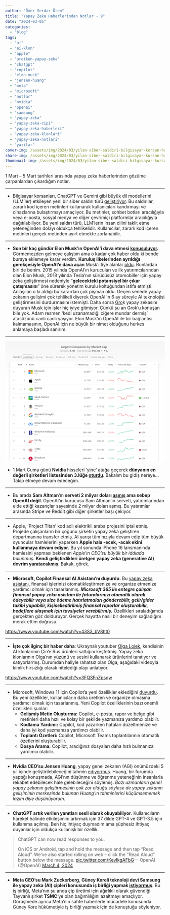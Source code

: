 ```yaml
---
author: "Ömer Serdar Ören"
title: "Yapay Zeka Haberlerinden Notlar - 9"
date: "2024-03-05"
categories: 
  - "blog"
tags: 
  - "ai"
  - "ai-klon"
  - "apple"
  - "uretken-yapay-zeka"
  - "chatgpt"
  - "copilot"
  - "elon-musk"
  - "jensen-huang"
  - "meta"
  - "microsoft"
  - "notlar"
  - "nvidia"
  - "openai"
  - "samsung"
  - "yapay-zeka"
  - "yapay-zeka-cipi"
  - "yapay-zeka-haberleri"
  - "yapay-zeka-klonlari"
  - "yapay-zeka-notlari"
  - "yazilar"
cover-img: /assets/img/2024/03/yilan-siber-saldiri-bilgisayar-korsan-hacker-bing-image-creator-mart-2024-1.jpeg
share-img: /assets/img/2024/03/yilan-siber-saldiri-bilgisayar-korsan-hacker-bing-image-creator-mart-2024-1.jpeg
thumbnail-img: /assets/img/2024/03/yilan-siber-saldiri-bilgisayar-korsan-hacker-bing-image-creator-mart-2024-1.jpeg
---
```


1 Mart – 5 Mart tarihleri arasında yapay zeka haberlerinden gözüme çarpanlardan çıkardığım notlar.

* * *

- Bilgisayar korsanları, ChatGPT ve Gemini gibi büyük dil modellerini (LLM’ler) etkileyen yeni bir siber saldırı türü [geliştiriyor](https://www.pcmag.com/news/malware-worm-poison-chatgpt-gemini-powered-assistants). Bu saldırılar, zararlı kod içeren metinleri kullanarak kullanıcıları kandırmayı ve cihazlarına bulaştırmayı amaçlıyor. Bu metinler, sohbet botları aracılığıyla veya e-posta, sosyal medya ve diğer çevrimiçi platformlar aracılığıyla dağıtılabiliyor. Bu yeni saldırı türü, LLM’lerin insan dilini taklit etme yeteneğinden dolayı oldukça tehlikelidir. Kullanıcılar, zararlı kod içeren metinleri gerçek metinden ayırt etmekte zorlanabilir.

* * *

- **Son bir kaç gündür Elon Musk’ın OpenAI’i dava etmesi [konuşuluyor](https://www.wired.com/story/wild-claim-at-the-heart-of-elon-musks-openai-lawsuit/).** Görmemezden gelmeye çalıştım ama o kadar çok haber oldu ki bende buraya eklemeye karar verdim. **Kuruluş ilkelerinden ayrıldığı gerekçesiyle OpenAI’e dava açan** Musk’ı tiye alanlar [oldu](https://www.theverge.com/2024/3/1/24087937/elon-musk-suing-openai-nightmare-1l-contracts-exam). Bunlardan biri de benim. 2015 yılında OpenAI’ın kurucuları ve ilk yatırımcılarından olan Elon Musk, 2018 yılında Tesla’nın sürücüsüz otomobiller için yapay zeka geliştirmesi nedeniyle “**gelecekteki potansiyel bir çıkar çatışmasını**” öne sürerek yönetim kurulu koltuğundan istifa etmişti. Anlaşılan o ki aldığı bu karardan çok pişman oldu. Geçen senede yapay zekanın gelişimi çok tehlikeli diyerek OpenAI’ın 6 ay süreyle AI teknolojisi geliştirmesini durdurmasını istemişti. Daha sonra [Gro](https://grok.x.ai/)k yapay zekasını duyuran Musk için işler hiç iyiye gitmiyor. Çünkü şu an Grok’u konuşan bile yok. Adam resmen ‘kedi uzanamadığı ciğere mundar dermiş’ atasözünü canlı canlı yaşıyor. Elon Musk’ın OpenAI ile bir bağlantısı kalmamasının, OpenAI için ne büyük bir nimet olduğunu herkes anlamaya başladı sanırım.

* * *

![](/assets/img/2024/03/dunyanin-en-degerli-sirketleri-listesi-ekran-resmi-2024-03-03-1024x769-1.png)

- 1 Mart Cuma günü **Nvidia** hisseleri ‘yine’ atağa geçerek **dünyanın en değerli şirketleri listesinden 3.lüğe [oturdu](https://companiesmarketcap.com/)**. Bakalım bu gidiş nereye… Takip etmeye devam edeceğim.

* * *

- Bu arada **Sam Altman**‘ın **serveti 2 milyar doları [aşmış](https://www.hindustantimes.com/business/sam-altmans-net-worth-crosses-2-billion-but-openai-is-not-the-reason-101709423891217.html) ama sebep OpenAI değil**. OpenAI’ın kurucusu Sam Altman’ın serveti, yatırımlarından elde ettiği kazançlar sayesinde 2 milyar doları aşmış. Bu yatırımlar arasında Stripe ve Reddit gibi diğer şirketler başı çekiyor.

* * *

- Apple, ‘Project Titan’ kod adlı elektrikli araba projesini iptal etmiş. Projede çalışanların bir çoğunu şirketin yapay zeka geliştiren departmanına transfer etmiş. AI yarışı tüm hızıyla devam edip tüm büyük oyuncular hamlelerini yaparken **Apple hala -ecek, -acak ekini kullanmaya devam ediyor**. Bu yıl sonunda iPhone 16 lansmanında hamlesini yapması beklenen _Apple’ın CEO’su büyük bir iddiada bulunmuş._ **Kendi geliştirdikleri üretgen yapay zeka (generative AI) devrim [yaratacakmış](https://supercarblondie.com/apple-claims-new-generative-ai-will-be-revolutionary/)**. Bakak, görek.

* * *

- **Microsoft, Copilot Finansal AI Asistanı’nı duyurdu.** Bu [yapay zeka asistanı](https://copilotforfinance.microsoft.com/copilot-for-finance-landing.html), finansal işlerinizi otomatikleştirmenize ve organize etmenize yardımcı olmak için tasarlanmış. _**Microsoft 365 ile entegre çalışan finansal yapay zeka asistanı ile faturalarınızı otomatik olarak ödeyebilir veya size ödeme hatırlatmaları gönderebilir, gelir/gider takibi yapabilir, kişiselleştirilmiş finansal raporlar oluşturabilir, hedeflere ulaşmak için tavsiyeler verebilirmiş.**_ Özellikleri sıraladığımda gerçekten göz dolduruyor. Gerçek hayatta nasıl bir deneyim sağladığını merak ettim doğrusu.

<https://www.youtube.com/watch?v=43S3_bV8ht0>

* * *

- **İşte çok ilginç bir haber daha**: Ukraynalı youtuber [Olga Loiek](https://www.youtube.com/watch?v=3FQSFnZpsqw), kendisinin AI klonlarının Çin’e Rus ürünleri sattığını keşfetmiş. Yapay zeka klonlarının Olga’nın yüzünü ve sesini kullanarak ürünlerini tanıtıyor ve satıyorlarmış. Durumdan haliyle rahatsız olan Olga, aşağıdaki videoyla kimlik hırsızlığı olarak nitelediği olayı anlatıyor.

<https://www.youtube.com/watch?v=3FQSFnZpsqw>

* * *

- Microsoft, Windows 11 için Copilot’a yeni özellikler eklediğini [duyurdu](https://blogs.windows.com/windowsexperience/2024/02/29/microsoft-copilot-improvements-for-windows-11/). Bu yeni özellikler, kullanıcıların daha üretken ve organize olmasına yardımcı olmak için tasarlanmış. Yeni Copilot özelliklerinin bazı önemli özellikleri şunlar:
    - **Gelişmiş Metin Oluşturma:** Copilot, e-posta, rapor ve belge gibi metinleri daha hızlı ve kolay bir şekilde yazmanıza yardımcı olabilir.
    - **Kodlama Yardımı:** Copilot, kod yazarken hataları düzeltmenize ve daha iyi kod yazmanıza yardımcı olabilir.    
    - **Toplantı Özetleri:** Copilot, Microsoft Teams toplantılarının otomatik özetlerini oluşturabilir.    
    - **Dosya Arama:** Copilot, aradığınız dosyaları daha hızlı bulmanıza yardımcı olabilir.

* * *

- **Nvidia CEO’su Jensen Huang**, yapay genel zekanın (AGI) önümüzdeki 5 yıl içinde geliştirilebileceğini tahmin [ediyormuş](https://www.foxbusiness.com/technology/nvidia-ceo-jensen-huang-says-ai-could-pass-most-human-tests-5-years). Huang, bir forumda yaptığı konuşmada, AGI’nın düşünme ve öğrenme yeteneğinin insanlarla rekabet edebilecek hale gelebileceğini söylemiş. _Bazı uzmanların genel yapay zekanın geliştirmesinin çok zor olduğu söylese de yapay zekanın gelişiminin merkezinde bulunan Huang’ın tahminlerini küçümsememek lazım diye düşünüyorum._

* * *

- **ChatGPT artık verilen yanıtları sesli olarak okuyabiliyor**. Kullanıcıların hareket halinde etkileşimini artırmak için 37 dilde GPT-4 ve GPT-3.5 için kullanıma açılmış. Ben hiç ihtiyaç duymadım ama şüphesiz ihtiyaç duyanlar için oldukça kullanışlı bir özellik.

> ChatGPT can now read responses to you.  
>   
> On iOS or Android, tap and hold the message and then tap “Read Aloud”. We’ve also started rolling on web – click the "Read Aloud" button below the message. [pic.twitter.com/KevIkgAFbG](https://t.co/KevIkgAFbG)— OpenAI (@OpenAI) [March 4, 2024](https://twitter.com/OpenAI/status/1764712432939995549)

* * *

- **Meta CEO’su Mark Zuckerberg**, **Güney Koreli teknoloji devi Samsung ile yapay zeka (AI) çipleri konusunda iş birliği yapmak [istiyormuş](https://www.koreatimes.co.kr/www/tech/2024/03/133_369772.html)**. Bu iş birliği, Meta’nın şu anda çip üretimi için ağırlıklı olarak güvendiği Tayvanlı şirket **TSMC**‘ye olan bağımlılığını azaltmayı amaçlıyor. Görüşmede ayrıca Meta’nın sahte haberlerle mücadele konusunda Güney Kore hükümetiyle iş birliği yapmak için de konuştuğu söyleniyor.
